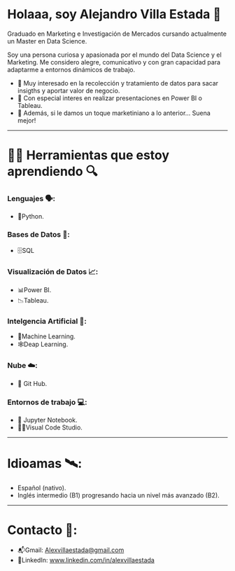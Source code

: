 # Holaaa, soy Alejandro Villa Estada 👋

Graduado en Marketing e Investigación de Mercados cursando actualmente un Master en Data Science.

Soy una persona curiosa y apasionada por el mundo del Data Science y el Marketing. Me considero alegre, comunicativo y con gran capacidad para adaptarme a entornos dinámicos de trabajo.

- 🔬 Muy interesado en la recolección y tratamiento de datos para sacar insigths y aportar valor de negocio.
- 🧮 Con especial interes en realizar presentaciones en Power BI o Tableau.
- 📢 Además, si le damos un toque marketiniano a lo anterior... Suena mejor!

---

# 🔧🧰 Herramientas que estoy aprendiendo 🔍

### Lenguajes 🗣️:
- 🐍Python.

### Bases de Datos 📂:
- 🗄️SQL

### Visualización de Datos 📈:
- 📊Power BI.
- 📉Tableau.

### Intelgencia Artificial 🧠: 
- 🤖Machine Learning.
- 🕸️Deap Learning.

### Nube ☁️:
- 🐙 Git Hub.

### Entornos de trabajo 💻:
- 📝 Jupyter Notebook.
- 👨‍💻Visual Code Studio.

---

# Idioamas 🛰️:
- Español (nativo).
- Inglés intermedio (B1) progresando hacia un nivel más avanzado (B2).

---

# Contacto 📧:
- 📬Gmail: Alexvillaestada@gmail.com
- 💼LinkedIn: www.linkedin.com/in/alexvillaestada

